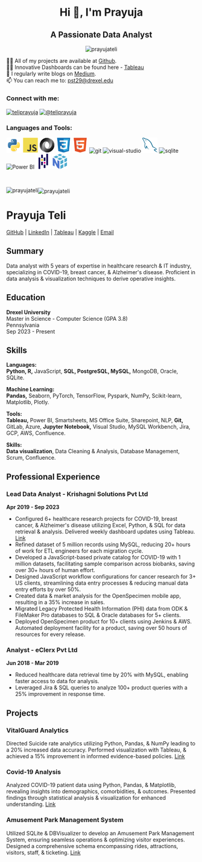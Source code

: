 <h1 align="center">Hi 👋, I'm Prayuja</h1>
<h2 align="center"> A Passionate Data Analyst</h2>
<p align="center"> <img src="https://komarev.com/ghpvc/?username=prayujateli&label=Profile%20views&color=0e75b6&style=flat" alt="prayujateli" /> </p>

👨‍💻 All of my projects are available at [Github](https://github.com/PrayujaTeli?tab=repositories).<br>
👨‍💻 Innovative Dashboards can be found here - [Tableau](https://public.tableau.com/app/profile/prayuja.teli/vizzes)<br>
📝 I regularly write blogs on [Medium](https://medium.com/@teliprayuja). <br>
📫 You can reach me to: [pst29@drexel.edu](pst29@drexel.edu)<br>

<h3 align="left">Connect with me:</h3>
<p align="left">

   <a href="https://linkedin.com/in/teliprayuja" target="_blank"><img align="center" src="https://raw.githubusercontent.com/rahuldkjain/github-profile-readme-generator/master/src/images/icons/Social/linked-in-alt.svg" alt="teliprayuja" height="30" width="40" /></a>
   <a href="https://medium.com/@teliprayuja" target="_blank"><img align="center" src="https://raw.githubusercontent.com/rahuldkjain/github-profile-readme-generator/master/src/images/icons/Social/medium.svg" alt="@teliprayuja" height="30" width="40" /></a>
</p>
<h3 align="left">Languages and Tools:</h3>
<p align="left"> 
   <img src="https://raw.githubusercontent.com/devicons/devicon/master/icons/python/python-original.svg" alt="python" width="40" height="40"/>
   <img src="https://raw.githubusercontent.com/devicons/devicon/master/icons/javascript/javascript-original.svg" alt="javascript" width="40" height="40"/>
   <img src="https://raw.githubusercontent.com/devicons/devicon/master/icons/json/json-original.svg" alt="json" width="40" height="40"/>
   <img src="https://raw.githubusercontent.com/devicons/devicon/master/icons/css3/css3-original.svg" alt="css" width="40" height="40"/>
   <img src="https://raw.githubusercontent.com/devicons/devicon/master/icons/html5/html5-original.svg" alt="html" width="40" height="40"/>
   <img src="https://www.vectorlogo.zone/logos/git-scm/git-scm-icon.svg" alt="git" width="40" height="40"/>
   <img src="https://upload.wikimedia.org/wikipedia/commons/9/9a/Visual_Studio_Code_1.35_icon.svg" alt="visual-studio" width="40" height="40"/>
   <img src="https://raw.githubusercontent.com/devicons/devicon/master/icons/mysql/mysql-original.svg" alt="mysql" width="40" height="40"/>
   <img src="https://www.vectorlogo.zone/logos/sqlite/sqlite-icon.svg" alt="sqlite" width="40" height="40"/>
<img src="https://img.icons8.com/color/452/power-bi.png" alt="Power BI" width="40" height="40"/>
<img src="https://raw.githubusercontent.com/devicons/devicon/master/icons/pandas/pandas-original.svg" alt="Pandas" width="40" height="40"/>
<img src="https://raw.githubusercontent.com/devicons/devicon/master/icons/numpy/numpy-original.svg" alt="NumPy" width="40" height="40"/>
</p>
<br>
<p><img align="left" src="https://github-readme-stats.vercel.app/api/top-langs?username=prayujateli&show_icons=true&locale=en&layout=compact" alt="prayujateli" /></p>
<p><img align="center" src="https://github-readme-streak-stats.herokuapp.com/?user=prayujateli&" alt="prayujateli" /></p>

# Prayuja Teli

[GitHub](https://github.com/PrayujaTeli) | [LinkedIn](https://www.linkedin.com/in/teliprayuja) | [Tableau](https://public.tableau.com/app/profile/prayuja.teli) | [Kaggle](https://www.kaggle.com/prayujateli) | [Email](mailto:pst29@drexel.edu)

## Summary

Data analyst with 5 years of expertise in healthcare research & IT industry, specializing in COVID-19, breast cancer, & Alzheimer's disease. Proficient in data analysis & visualization techniques to derive operative insights.

## Education

**Drexel University**  
Master in Science - Computer Science (GPA 3.8)  
Pennsylvania  
Sep 2023 - Present

## Skills

**Languages:**  
**Python, R,** JavaScript, **SQL, PostgreSQL, MySQL,** MongoDB, Oracle, SQLite.

**Machine Learning:**  
**Pandas,** Seaborn, PyTorch, TensorFlow, Pyspark, NumPy, Scikit-learn, Matplotlib, Plotly.

**Tools:**  
**Tableau,** Power BI, Smartsheets, MS Office Suite, Sharepoint, NLP, **Git,** GitLab, Azure, **Jupyter Notebook,** Visual Studio, MySQL Workbench, Jira, GCP, AWS, Confluence.

**Skills:**  
**Data visualization**, Data Cleaning & Analysis, Database Management, Scrum, Confluence.

## Professional Experience

### Lead Data Analyst - Krishagni Solutions Pvt Ltd  
**Apr 2019 - Sep 2023**

- Configured 6+ healthcare research projects for COVID-19, breast cancer, & Alzheimer's disease utilizing Excel, Python, & SQL for data retrieval & analysis. Delivered weekly dashboard updates using Tableau. [Link](https://demo.openspecimen.org/#/specimen-catalogs/1/dashboard)
- Refined dataset of 5 million records using MySQL, reducing 20+ hours of work for ETL engineers for each migration cycle.
- Developed a JavaScript-based private catalog for COVID-19 with 1 million datasets, facilitating sample comparison across biobanks, saving over 30+ hours of human effort.
- Designed JavaScript workflow configurations for cancer research for 3+ US clients, streamlining data entry processes & reducing manual data entry efforts by over 50%.
- Created data & market analysis for the OpenSpecimen mobile app, resulting in a 35% increase in sales.
- Migrated Legacy Protected Health Information (PHI) data from ODK & FileMaker Pro databases to SQL & Oracle databases for 5+ clients.
- Deployed OpenSpecimen product for 10+ clients using Jenkins & AWS. Automated deployment facility for a product, saving over 50 hours of resources for every release.

### Analyst - eClerx Pvt Ltd  
**Jun 2018 - Mar 2019**

- Reduced healthcare data retrieval time by 20% with MySQL, enabling faster access to data for analysis.
- Leveraged Jira & SQL queries to analyze 100+ product queries with a 25% improvement in response time.

## Projects

### VitalGuard Analytics
Directed Suicide rate analytics utilizing Python, Pandas, & NumPy leading to a 20% increased data accuracy. Performed visualization with Tableau, & achieved a 15% improvement in informed evidence-based policies. [Link](https://github.com/PrayujaTeli/VitalGuard-Analytics)

### Covid-19 Analysis
Analyzed COVID-19 patient data using Python, Pandas, & Matplotlib, revealing insights into demographics, comorbidities, & outcomes. Presented findings through statistical analysis & visualization for enhanced understanding. [Link](https://www.kaggle.com/code/prayujateli/covid-19-data-analysis?kernelSessionId=171902076)

### Amusement Park Management System
Utilized SQLite & DBVisualizer to develop an Amusement Park Management System, ensuring seamless operations & optimizing visitor experiences. Designed a comprehensive schema encompassing rides, attractions, visitors, staff, & ticketing. [Link](https://github.com/PrayujaTeli/Amusement-Park)
